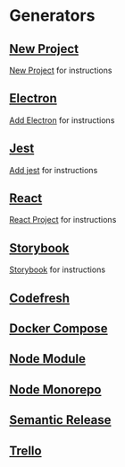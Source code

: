 # Generators

## [New Project](https://github.com/tolicodes/index/tree/master/content/generators/new-project/)
[New Project](./new_project) for instructions

## [Electron](https://github.com/tolicodes/index/tree/master/content/generators/electron/)
[Add Electron](./add-electron) for instructions

## [Jest](https://github.com/tolicodes/index/tree/master/content/generators/jest/)
[Add jest](./add-jest) for instructions

## [React](https://github.com/tolicodes/index/tree/master/content/generators/react/)
[React Project](./react-project) for instructions

## [Storybook](https://github.com/tolicodes/index/tree/master/content/generators/storybook/)
[Storybook](./storybook) for instructions

## [Codefresh](https://github.com/tolicodes/index/tree/master/content/generators/codefresh/)

## [Docker Compose](https://github.com/tolicodes/index/tree/master/content/generators/docker-compose/)

## [Node Module](https://github.com/tolicodes/index/tree/master/content/generators/node-module/)

## [Node Monorepo](https://github.com/tolicodes/index/tree/master/content/generators/node-monorepo/)


## [Semantic Release](https://github.com/tolicodes/index/tree/master/content/generators/semantic-release/)


## [Trello](./trello)